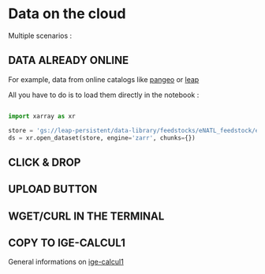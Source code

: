 # Data on the cloud

Multiple scenarios :

## DATA ALREADY ONLINE

For example, data from online catalogs like [pangeo](https://catalog.pangeo.io/browse/master/) or [leap](https://catalog.leap.columbia.edu/)

All you have to do is to load them directly in the notebook :

```python

import xarray as xr

store = 'gs://leap-persistent/data-library/feedstocks/eNATL_feedstock/eNATL60-BLBT02.zarr'
ds = xr.open_dataset(store, engine='zarr', chunks={})
```

## CLICK & DROP

## UPLOAD BUTTON

## WGET/CURL IN THE TERMINAL

## COPY TO IGE-CALCUL1

General informations on [ige-calcul1](https://ige-calcul.github.io/public-docs/docs/clusters/Ige/ige-calcul1.html)
